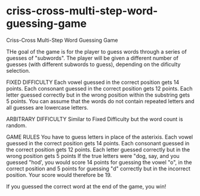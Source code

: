 # criss-cross-multi-step-word-guessing-game
Criss-Cross Multi-Step Word Guessing Game

THe goal of the game is for the player to guess words through a series of guesses of "subwords". The player will be given a different number of guesses (with different subwords to guess), depending on the dificulty selection.

FIXED DIFFICULTY
Each vowel guessed in the correct position gets 14 points. Each consonant guessed in the correct position gets 12 points. Each letter guessed correctly but in the wrong position within the substring gets 5 points. You can assume that the words do not contain repeated letters and all guesses are lowercase letters.

ARBITRARY DIFFICULTY
Similar to Fixed Difficulty but the word count is random.

GAME RULES
You have to guess letters in place of the asterixis.
Each vowel guessed in the correct position gets 14 points.
Each consonant guessed in the correct position gets 12 points.
Each letter guessed correctly but in the wrong position gets 5 points
If the true letters were "dog, say, and you guessed "hod',
you would score 14 points for guessing the vowel "o", in the correct position and 5 points for guessing "d" correctly but in the incorrect position. Your score would therefore be 19.

If you guessed the correct word at the end of the game, you win!
